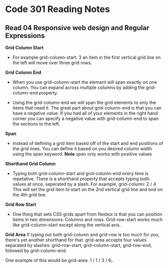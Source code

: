 # Code 301 Reading Notes

## Read 04 Responsive web design and Regular Expressions

**Grid Column Start**
- For example grid-column-start: 3 an item in the first vertical grid line on the left will move over three grid rows. 

**Grid Column End**
- When you use grid-column-start the element will span exactly on one column. You can expand across multiple columns by adding the grid-column-end property. 

- Using the grid-column-end we will span the grid elements to only the items that need it. The great part about grid-column-end is that you can have a negative value. If you had all of your elements in the right hand corner you can specify a negative value with grid-column-end to span the sections to the left. 

**Span**
- Instead of defining a grid item based off of the start and end positions of the grid lines. You can define it based on you desired column width using the span keyword. **Note** span only works with positive values

**Shorthand Grid Column**
- Typing both grid-column-start and grid-column-end every time is repetative. There is a shorthand property that accepts typing both values at once, seperated by a slash. For example, grid-column: 2 / 4
This will set the grid item to start on the 2nd vertical grid line and end on the 4th grid line.

**Grid Row Start**
- One thing that sets CSS grids apart from flexbox is that you can position items in two dimensions: Columns and rows. Grid-row-start works much like grid-column-start except along the vertical axis. 

**Grid Area**
If typing out both grid-column and grid-row is too much for you, there's yet another shorthand for that. grid-area accepts four values separated by slashes: grid-row-start, grid-column-start, grid-row-end, followed by grid-column-end.

One example of this would be grid-area: 1 / 1 / 3 / 6;.